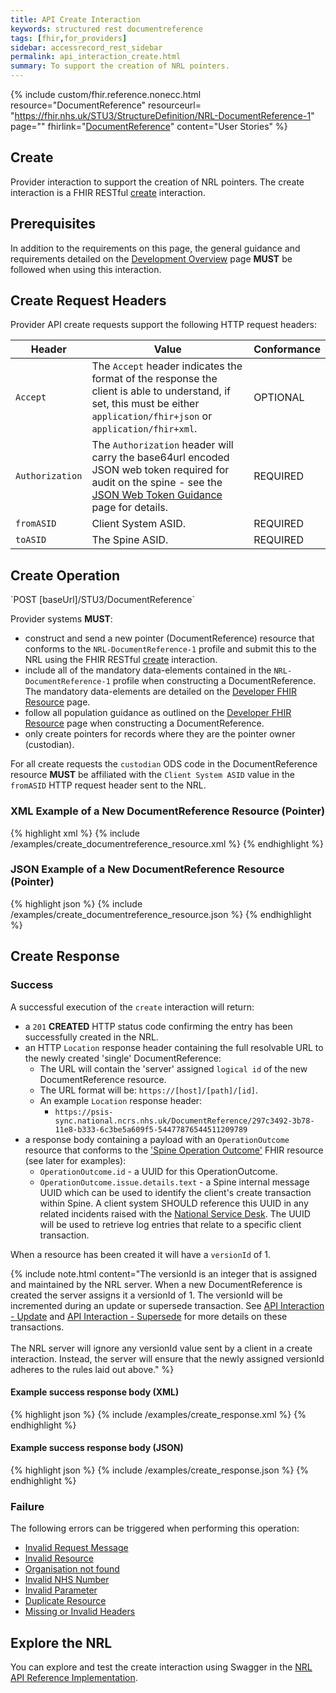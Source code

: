 ```yaml
---
title: API Create Interaction
keywords: structured rest documentreference
tags: [fhir,for_providers]
sidebar: accessrecord_rest_sidebar
permalink: api_interaction_create.html
summary: To support the creation of NRL pointers.
---
```


{% include custom/fhir.reference.nonecc.html resource="DocumentReference" resourceurl= "https://fhir.nhs.uk/STU3/StructureDefinition/NRL-DocumentReference-1" page="" fhirlink="[DocumentReference](https://www.hl7.org/fhir/STU3/documentreference.html)" content="User Stories" %}

## Create

Provider interaction to support the creation of NRL pointers. The create interaction is a FHIR RESTful [create](https://www.hl7.org/fhir/STU3/http.html#create) interaction.

## Prerequisites

In addition to the requirements on this page, the general guidance and requirements detailed on the [Development Overview](development_overview.html) page **MUST** be followed when using this interaction.

## Create Request Headers

Provider API create requests support the following HTTP request headers:

|Header|Value|Conformance|
|------|-----|-----------|
| `Accept` | The `Accept` header indicates the format of the response the client is able to understand, if set, this must be either `application/fhir+json` or `application/fhir+xml`. | OPTIONAL |
| `Authorization` | The `Authorization` header will carry the base64url encoded JSON web token required for audit on the spine - see the [JSON Web Token Guidance](jwt_guidance.html) page for details. | REQUIRED |
| `fromASID` | Client System ASID. | REQUIRED |
| `toASID` | The Spine ASID. | REQUIRED |

## Create Operation

<div markdown="span" class="alert alert-success" role="alert">
`POST [baseUrl]/STU3/DocumentReference`
</div>

Provider systems **MUST**:

- construct and send a new pointer (DocumentReference) resource that conforms to the `NRL-DocumentReference-1` profile and submit this to the NRL using the FHIR RESTful [create](https://www.hl7.org/fhir/stu3/http.html#create) interaction.
- include all of the mandatory data-elements contained in the `NRL-DocumentReference-1` profile when constructing a DocumentReference. The mandatory data-elements are detailed on the [Developer FHIR Resource](explore_reference.html) page.
- follow all population guidance as outlined on the [Developer FHIR Resource](explore_reference.html) page when constructing a DocumentReference. 
- only create pointers for records where they are the pointer owner (custodian). 

For all create requests the `custodian` ODS code in the DocumentReference resource **MUST** be affiliated with the `Client System ASID` value in the `fromASID` HTTP request header sent to the NRL.

### XML Example of a New DocumentReference Resource (Pointer)

<div class="github-sample-wrapper scroll-height-350">
{% highlight xml %}
{% include /examples/create_documentreference_resource.xml %}
{% endhighlight %}
</div>

### JSON Example of a New DocumentReference Resource (Pointer)
<div class="github-sample-wrapper scroll-height-350">
{% highlight json %}
{% include /examples/create_documentreference_resource.json  %}
{% endhighlight %}
</div>

## Create Response

### Success

A successful execution of the `create` interaction will return:
- a `201` **CREATED** HTTP status code confirming the entry has been successfully created in the NRL.
- an HTTP `Location` response header containing the full resolvable URL to the newly created 'single' DocumentReference:
  - The URL will contain the 'server' assigned `logical id` of the new DocumentReference resource.
  - The URL format will be: `https://[host]/[path]/[id]`. 
  - An example `Location` response header: 
    - `https://psis-sync.national.ncrs.nhs.uk/DocumentReference/297c3492-3b78-11e8-b333-6c3be5a609f5-54477876544511209789`
- a response body containing a payload with an `OperationOutcome` resource that conforms to the ['Spine Operation Outcome'](https://fhir.nhs.uk/STU3/StructureDefinition/Spine-OperationOutcome-1) FHIR resource (see later for examples):
  - `OperationOutcome.id` - a UUID for this OperationOutcome.
  - `OperationOutcome.issue.details.text` - a Spine internal message UUID which can be used to identify the client's create transaction within Spine. A client system SHOULD reference this UUID in any related incidents raised with the [National Service Desk](https://digital.nhs.uk/services/spine/spine-mini-service-provider-for-personal-demographics-service/service-management-live-service). The UUID will be used to retrieve log entries that relate to a specific client transaction.

When a resource has been created it will have a `versionId` of 1.

{% include note.html content="The versionId is an integer that is assigned and maintained by the NRL server. When a new DocumentReference is created the server assigns it a versionId of 1. The versionId will be incremented during an update or supersede transaction. See [API Interaction - Update](api_interaction_update.html) and [API Interaction - Supersede](api_interaction_supersede.html) for more details on these transactions.<br/><br/> The NRL server will ignore any versionId value sent by a client in a create interaction. Instead, the server will ensure that the newly assigned versionId adheres to the rules laid out above." %}

#### Example success response body (XML)

<div class="github-sample-wrapper scroll-height-350">
{% highlight json %}
{% include /examples/create_response.xml %}
{% endhighlight %}
</div>

#### Example success response body (JSON)

<div class="github-sample-wrapper scroll-height-350">
{% highlight json %}
{% include /examples/create_response.json %}
{% endhighlight %}
</div>

### Failure

The following errors can be triggered when performing this operation:

- [Invalid Request Message](nrl_error_guidance.html#invalid-request-message)
- [Invalid Resource](nrl_error_guidance.html#invalid-resource)
- [Organisation not found](nrl_error_guidance.html#organisation-not-found)
- [Invalid NHS Number](nrl_error_guidance.html#invalid-nhs-number)
- [Invalid Parameter](nrl_error_guidance.html#parameters)
- [Duplicate Resource](nrl_error_guidance.html#duplicate-resource)
- [Missing or Invalid Headers](nrl_error_guidance.html#headers)

## Explore the NRL

You can explore and test the create interaction using Swagger in the [NRL API Reference Implementation](https://data.developer.nhs.uk/nrls-ri/index.html).
